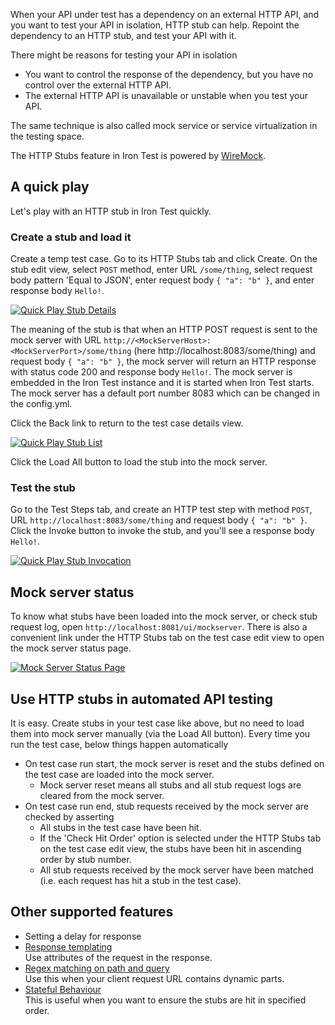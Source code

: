 When your API under test has a dependency on an external HTTP API, and you want to test your API in isolation, HTTP stub can help. Repoint the dependency to an HTTP stub, and test your API with it.

There might be reasons for testing your API in isolation
- You want to control the response of the dependency, but you have no control over the external HTTP API.
- The external HTTP API is unavailable or unstable when you test your API.

The same technique is also called mock service or service virtualization in the testing space.

The HTTP Stubs feature in Iron Test is powered by [WireMock](http://wiremock.org/).

## A quick play
Let's play with an HTTP stub in Iron Test quickly.

### Create a stub and load it
Create a temp test case. Go to its HTTP Stubs tab and click Create. On the stub edit view, select `POST` method, enter URL `/some/thing`, select request body pattern 'Equal to JSON', enter request body `{ "a": "b" }`, and enter response body `Hello!`.

[![Quick Play Stub Details](https://github.com/zheng-wang/irontest/blob/master/screenshots/http-stubs/quick-play-stub-details.png)](https://github.com/zheng-wang/irontest/blob/master/screenshots/http-stubs/quick-play-stub-details.png)

The meaning of the stub is that when an HTTP POST request is sent to the mock server with URL `http://<MockServerHost>:<MockServerPort>/some/thing` (here http://localhost:8083/some/thing) and request body `{ "a": "b" }`, the mock server will return an HTTP response with status code 200 and response body `Hello!`. The mock server is embedded in the Iron Test instance and it is started when Iron Test starts. The mock server has a default port number 8083 which can be changed in the config.yml.

Click the Back link to return to the test case details view.

[![Quick Play Stub List](https://github.com/zheng-wang/irontest/blob/master/screenshots/http-stubs/quick-play-stub-list.png)](https://github.com/zheng-wang/irontest/blob/master/screenshots/http-stubs/quick-play-stub-list.png)

Click the Load All button to load the stub into the mock server.

### Test the stub
Go to the Test Steps tab, and create an HTTP test step with method `POST`, URL `http://localhost:8083/some/thing` and request body `{ "a": "b" }`. Click the Invoke button to invoke the stub, and you'll see a response body `Hello!`.

[![Quick Play Stub Invocation](https://github.com/zheng-wang/irontest/blob/master/screenshots/http-stubs/quick-play-stub-invocation.png)](https://github.com/zheng-wang/irontest/blob/master/screenshots/http-stubs/quick-play-stub-invocation.png)

## Mock server status
To know what stubs have been loaded into the mock server, or check stub request log, open `http://localhost:8081/ui/mockserver`. There is also a convenient link under the HTTP Stubs tab on the test case edit view to open the mock server status page.

[![Mock Server Status Page](https://github.com/zheng-wang/irontest/blob/master/screenshots/http-stubs/mock-server-status-page.png)](https://github.com/zheng-wang/irontest/blob/master/screenshots/http-stubs/mock-server-status-page.png)

## Use HTTP stubs in automated API testing
It is easy. Create stubs in your test case like above, but no need to load them into mock server manually (via the Load All button). Every time you run the test case, below things happen automatically
- On test case run start, the mock server is reset and the stubs defined on the test case are loaded into the mock server.
    - Mock server reset means all stubs and all stub request logs are cleared from the mock server.
- On test case run end, stub requests received by the mock server are checked by asserting
    - All stubs in the test case have been hit.
    - If the 'Check Hit Order' option is selected under the HTTP Stubs tab on the test case edit view, the stubs have been hit in ascending order by stub number.
    - All stub requests received by the mock server have been matched (i.e. each request has hit a stub in the test case).

## Other supported features
- Setting a delay for response
- [Response templating](http://wiremock.org/docs/response-templating/)  
    Use attributes of the request in the response.
- [Regex matching on path and query](http://wiremock.org/docs/request-matching/#regex-matching-on-path-and-query)  
    Use this when your client request URL contains dynamic parts.
- [Stateful Behaviour](http://wiremock.org/docs/stateful-behaviour/)  
    This is useful when you want to ensure the stubs are hit in specified order.